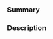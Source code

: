 ### Summary
<!-- A single-line description summarizing the feature. -->

### Description
<!-- Provide a more detailed explanation of the feature, including how it should function and any particular implementation details or requirements. -->
